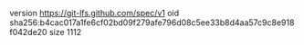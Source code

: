 version https://git-lfs.github.com/spec/v1
oid sha256:b4cac017a1fe6cf02bd09f279afe796d08c5ee33b8d4aa57c9c8e918f042de20
size 1112
